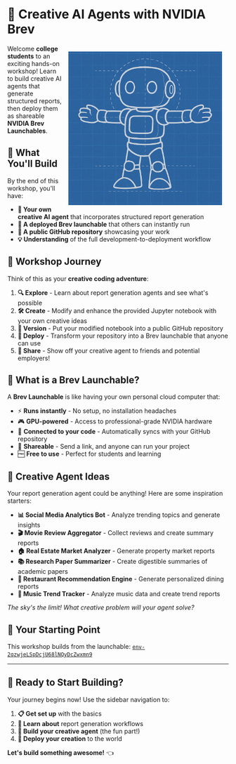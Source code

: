 # 🚀 Creative AI Agents with NVIDIA Brev

<img src="_static/robots/blueprint.png" alt="VSS Robot Character" style="float:right; max-width:350px;margin:15px;" />

Welcome **college students** to an exciting hands-on workshop! Learn to build creative AI agents that generate structured reports, then deploy them as shareable **NVIDIA Brev Launchables**.

## 🎯 What You'll Build

By the end of this workshop, you'll have:

- **🤖 Your own creative AI agent** that incorporates structured report generation
- **🚀 A deployed Brev launchable** that others can instantly run
- **📁 A public GitHub repository** showcasing your work
- **💡 Understanding** of the full development-to-deployment workflow

## 🌟 Workshop Journey

Think of this as your **creative coding adventure**:

1. **🔍 Explore** - Learn about report generation agents and see what's possible
2. **🛠️ Create** - Modify and enhance the provided Jupyter notebook with your own creative ideas
3. **📁 Version** - Put your modified notebook into a public GitHub repository
4. **🚀 Deploy** - Transform your repository into a Brev launchable that anyone can use
5. **🎉 Share** - Show off your creative agent to friends and potential employers!

## 🤖 What is a Brev Launchable?

A **Brev Launchable** is like having your own personal cloud computer that:

- ⚡ **Runs instantly** - No setup, no installation headaches
- 🎮 **GPU-powered** - Access to professional-grade NVIDIA hardware
- 🔗 **Connected to your code** - Automatically syncs with your GitHub repository
- 👥 **Shareable** - Send a link, and anyone can run your project
- 🆓 **Free to use** - Perfect for students and learning

## 🎨 Creative Agent Ideas

Your report generation agent could be anything! Here are some inspiration starters:

- **📊 Social Media Analytics Bot** - Analyze trending topics and generate insights
- **🎬 Movie Review Aggregator** - Collect reviews and create summary reports  
- **🏠 Real Estate Market Analyzer** - Generate property market reports
- **📚 Research Paper Summarizer** - Create digestible summaries of academic papers
- **🍔 Restaurant Recommendation Engine** - Generate personalized dining reports
- **🎵 Music Trend Tracker** - Analyze music data and create trend reports

*The sky's the limit! What creative problem will your agent solve?*

## 🔗 Your Starting Point

This workshop builds from the launchable: [`env-2qzwjeLSpDcjU68lNQyDcZwxmn9`](https://brev.nvidia.com/launchable/deploy?launchableID=env-2qzwjeLSpDcjU68lNQyDcZwxmn9)

---

## 🚀 Ready to Start Building?

Your journey begins now! Use the sidebar navigation to:

1. **📋 Get set up** with the basics
2. **🤖 Learn about** report generation workflows  
3. **🎨 Build your creative agent** (the fun part!)
4. **📁 Deploy your creation** to the world

**Let's build something awesome!** 👈
